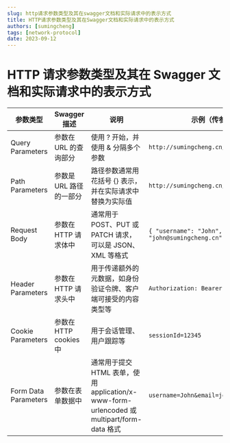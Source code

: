 ```yaml
---
slug: http请求参数类型及其在swagger文档和实际请求中的表示方式
title: HTTP请求参数类型及其在Swagger文档和实际请求中的表示方式
authors: [sumingcheng]
tags: [network-protocol]
date: 2023-09-12
---
```


# HTTP 请求参数类型及其在 Swagger 文档和实际请求中的表示方式

| 参数类型             | Swagger 描述            | 说明                                                                                       | 示例（传参形式）                                         |
| -------------------- | ----------------------- | ------------------------------------------------------------------------------------------ | -------------------------------------------------------- |
| Query Parameters     | 参数在 URL 的查询部分   | 使用 ? 开始，并使用 & 分隔多个参数                                                         | `http://sumingcheng.cn/api?param=value`                  |
| Path Parameters      | 参数是 URL 路径的一部分 | 路径参数通常用花括号 {} 表示，并在实际请求中替换为实际值                                   | `http://sumingcheng.cn/api/users/{userId}`               |
| Request Body         | 参数在 HTTP 请求体中    | 通常用于 POST、PUT 或 PATCH 请求，可以是 JSON、XML 等格式                                  | `{ "username": "John", "email": "john@sumingcheng.cn" }` |
| Header Parameters    | 参数在 HTTP 请求头中    | 用于传递额外的元数据，如身份验证令牌、客户端可接受的内容类型等                             | `Authorization: Bearer token_value`                      |
| Cookie Parameters    | 参数在 HTTP cookies 中  | 用于会话管理、用户跟踪等                                                                   | `sessionId=12345`                                        |
| Form Data Parameters | 参数在表单数据中        | 通常用于提交 HTML 表单，使用 application/x-www-form-urlencoded 或 multipart/form-data 格式 | `username=John&email=john@sumingcheng.cn`                |
